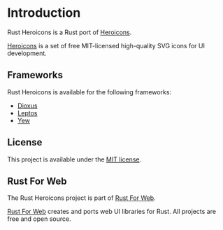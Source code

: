 <!-- <p align="center">
    <img src="./images/logo.svg" width="300" height="200" alt="Rust Heroicons Logo">
</p> -->

# Introduction

Rust Heroicons is a Rust port of [Heroicons](https://heroicons.com/).

[Heroicons](https://heroicons.com/) is a set of free MIT-licensed high-quality SVG icons for UI development.

## Frameworks

Rust Heroicons is available for the following frameworks:

- [Dioxus](https://dioxuslabs.com/)
- [Leptos](https://leptos.dev/)
- [Yew](https://yew.rs/)

## License

This project is available under the [MIT license](https://github.com/RustForWeb/heroicons/blob/main/LICENSE.md).

## Rust For Web

The Rust Heroicons project is part of [Rust For Web](https://github.com/RustForWeb).

[Rust For Web](https://github.com/RustForWeb) creates and ports web UI libraries for Rust. All projects are free and open source.
